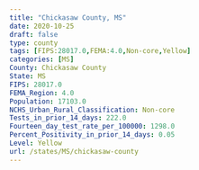 ```yaml
---
title: "Chickasaw County, MS"
date: 2020-10-25
draft: false
type: county
tags: [FIPS:28017.0,FEMA:4.0,Non-core,Yellow]
categories: [MS]
County: Chickasaw County
State: MS
FIPS: 28017.0
FEMA_Region: 4.0
Population: 17103.0
NCHS_Urban_Rural_Classification: Non-core
Tests_in_prior_14_days: 222.0
Fourteen_day_test_rate_per_100000: 1298.0
Percent_Positivity_in_prior_14_days: 0.05
Level: Yellow
url: /states/MS/chickasaw-county
---
```



